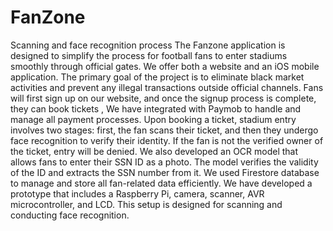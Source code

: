 # FanZone
Scanning and face recognition process
The Fanzone application is designed to simplify the process for football fans to enter stadiums smoothly through official gates. We offer both a website and an iOS mobile application.
The primary goal of the project is to eliminate black market activities and prevent any illegal transactions outside official channels. Fans will first sign up on our website, and once the signup process is complete, they can book tickets , We have integrated with Paymob to handle and manage all payment processes. Upon booking a ticket, stadium entry involves two stages: first, the fan scans their ticket, and then they undergo face recognition to verify their identity. If the fan is not the verified owner of the ticket, entry will be denied.
We also developed an OCR model that allows fans to enter their SSN ID as a photo. The model verifies the validity of the ID and extracts the SSN number from it.
We used Firestore database to manage and store all fan-related data efficiently.
We have developed a prototype that includes a Raspberry Pi, camera, scanner, AVR microcontroller, and LCD. This setup is designed for scanning and conducting face recognition.

